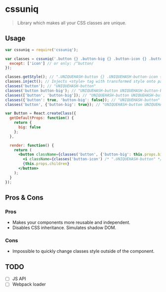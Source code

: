 # cssuniq

> Library which makes all your CSS classes are unique.

## Usage

```jsx
var cssuniq = require('cssuniq');

var classes = cssuniq('.button {} .button-big {} .button-icon {} .button-icon .icon {}', {
  except: ['icon'] // or only: /^button/
});

classes.getStyle(); // ".UNIQUEHASH-button {} .UNIQUEHASH-button-icon {}"
classes.inject(); // Injects <style> tag with transformed style onto page
classes('button'); // "UNIQUEHASH-button"
classes('button button-big'); // "UNIQUEHASH-button UNIQUEHASH-button-big"
classes(['button', 'button-big']); // "UNIQUEHASH-button UNIQUEHASH-button-big"
classes({'button': true, 'button-big': false}); // "UNIQUEHASH-button"
classes('button', {'button-big': true}); // "UNIQUEHASH-button UNIQUEHASH-button-big"

var Button = React.createClass({
  getDefaultProps: function() {
    return {
      big: false
    };
  },

  render: function() {
    return (
      <button className={classes('button', {'button-big': this.props.big}) /* ".UNIQUEHASH-button" */}>
        <i className={classes('button-icon') /* ".UNIQUEHASH-button" */} />
        {this.props.children}
      </button>
    );
  }
});
```

## Pros & Cons

### Pros

* Makes your components more reusable and independent.
* Disables CSS inheritance. Simulates shadow DOM.

### Cons

* Impossible to quickly change classes style outside of the component.

## TODO

* [ ] JS API
* [ ] Webpack loader
